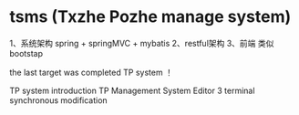 # tsms (Txzhe Pozhe manage system)
1、系统架构 spring +  springMVC + mybatis
2、restful架构
3、前端 类似bootstap



the last target was completed TP system ！

TP system introduction
TP Management System Editor 3 terminal synchronous modification